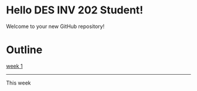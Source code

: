 # Hello DES INV 202 Student!
Welcome to your new GitHub repository! 

# Outline
[week 1](README.md#week-1-example-report-1)

---

This week
